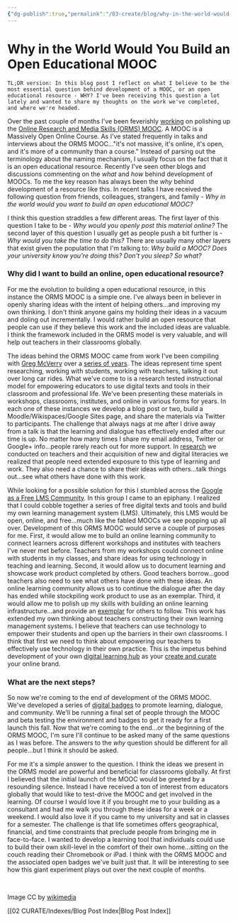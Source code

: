 ```yaml
---
{"dg-publish":true,"permalink":"/03-create/blog/why-in-the-world-would-you-build-an-open-educational-mooc/","title":"Why in the World Would You Build an Open Educational MOOC?","tags":["badges","mooc","orms"]}
---
```


# Why in the World Would You Build an Open Educational MOOC

```
TL;DR version: In this blog post I reflect on what I believe to be the most essential question behind development of a MOOC, or an open educational resource - WHY? I've been receiving this question a lot lately and wanted to share my thoughts on the work we've completed, and where we're headed.
```

Over the past couple of months I've been feverishly [working](http://wiobyrne.com/tag/orms/) on polishing up the [Online Research and Media Skills (ORMS) MOOC](https://sites.google.com/site/ormsmodel/). A MOOC is a Massively Open Online Course. As I've stated frequently in talks and interviews about the ORMS MOOC..."it's not massive, it's online, it's open, and it's more of a community than a course." Instead of parsing out the terminology about the naming mechanism, I usually focus on the fact that it is an open educational resource. Recently I've seen other blogs and discussions commenting on the _what_ and _how_ behind development of MOOCs. To me the key reason has always been the _why_ behind development of a resource like this. In recent talks I have received the following question from friends, colleagues, strangers, and family - _Why in the world would you want to build an open educational MOOC?_

I think this question straddles a few different areas. The first layer of this question I take to be - _Why would you openly post this material online?_ The second layer of this question I usually get as people push a bit further is - _Why would you take the time to do this?_ There are usually many other layers that exist given the population that I'm talking to: _Why build a MOOC? Does your university know you're doing this? Don't you sleep? So what?_

### Why did I want to build an online, open educational resource?

For me the evolution to building a open educational resource, in this instance the ORMS MOOC is a simple one. I've always been in believer in openly sharing ideas with the intent of helping others...and improving my own thinking. I don't think anyone gains my holding their ideas in a vacuum and doling out incrementally. I would rather build an open resource that people can use if they believe this work and the included ideas are valuable. I think the framework included in the ORMS model is very valuable, and will help out teachers in their classrooms globally.

The ideas behind the ORMS MOOC came from work I've been compiling with [Greg McVerry](https://twitter.com/jgmac1106) over a [series of years](http://jgregorymcverry.com/evolution-of-the-online-research-and-media-skills-curriculum/). The ideas represent time spent researching, working with students, working with teachers, talking it out over long car rides. What we've come to is a research tested instructional model for empowering educators to use digital texts and tools in their classroom and professional life. We've been presenting these materials in workshops, classrooms, institutes, and online in various forms for years. In each one of these instances we develop a blog post or two, build a Moodle/Wikispaces/Google Sites page, and share the materials via Twitter to participants. The challenge that always nags at me after I drive away from a talk is that the learning and dialogue has effectively ended after our time is up. No matter how many times I share my email address, Twitter or Google+ info...people rarely reach out for more support. In [research](http://wiobyrne.com/exploring-growth-in-teacher-dispositions-through-the-use-of-visual-analogies/) we conducted on teachers and their acquisition of new and digital literacies we realized that people need extended exposure to this type of learning and work. They also need a chance to share their ideas with others...talk things out...see what others have done with this work.

While looking for a possible solution for this I stumbled across the [Google as a Free LMS Community](https://plus.google.com/u/0/communities/110147344160609001644). In this group I came to an epiphany. I realized that I could cobble together a series of free digital texts and tools and build my own learning management system (LMS). Ultimately, this LMS would be open, online, and free...much like the fabled MOOCs we see popping up all over. Development of this ORMS MOOC would serve a couple of purposes for me. First, it would allow me to build an online learning community to connect learners across different workshops and institutes with teachers I've never met before. Teachers from my workshops could connect online with students in my classes, and share ideas for using technology in teaching and learning. Second, it would allow us to document learning and showcase work product completed by others. Good teachers borrow...good teachers also need to see what others have done with these ideas. An online learning community allows us to continue the dialogue after the day has ended while stockpiling work product to use as an exemplar. Third, it would allow me to polish up my skills with building an online learning infrastructure...and provide an [exemplar](http://wiobyrne.com/use-google-sites-for-educators-to-build-your-own-digital-learning-hub/) for others to follow. This work has extended my own thinking about teachers constructing their own learning management systems. I believe that teachers can use technology to empower their students and open up the barriers in their own classrooms. I think that first we need to think about empowering our teachers to effectively use technology in their own practice. This is the impetus behind development of your own [digital learning hub](http://wiobyrne.com/use-google-sites-for-educators-to-build-your-own-digital-learning-hub/) as your [create and curate](http://wiobyrne.com/creating-and-curating-your-online-brand/) your online brand.

### What are the next steps?

So now we're coming to the end of development of the ORMS MOOC. We've developed a series of [digital badges](http://wiobyrne.com/tag/badges/) to promote learning, dialogue, and community. We'll be running a final set of people through the MOOC and beta testing the environment and badges to get it ready for a first launch this fall. Now that we're coming to the end...or the beginning of the ORMS MOOC, I'm sure I'll continue to be asked many of the same questions as I was before. The answers to the _why_ question should be different for all people...but I think it should be asked.

For me it's a simple answer to the question. I think the ideas we present in the ORMS model are powerful and beneficial for classrooms globally. At first I believed that the initial launch of the MOOC would be greeted by a resounding silence. Instead I have received a ton of interest from educators globally that would like to test-drive the MOOC and get involved in the learning. Of course I would love it if you brought me to your building as a consultant and had me walk you through these ideas for a week or a weekend. I would also love it if you came to my university and sat in classes for a semester. The challenge is that life sometimes offers geographical, financial, and time constraints that preclude people from bringing me in face-to-face. I wanted to develop a learning tool that individuals could use to build their own skill-level in the comfort of their own home...sitting on the couch reading their Chromebook or iPad. I think with the ORMS MOOC and the associated open badges we've built just that. It will be interesting to see how this giant experiment plays out over the next couple of months.

 

Image CC by [wikimedia](http://commons.wikimedia.org/wiki/File:Cool_Globes-Why.jpg)

[[02 CURATE/Indexes/Blog Post Index\|Blog Post Index]]